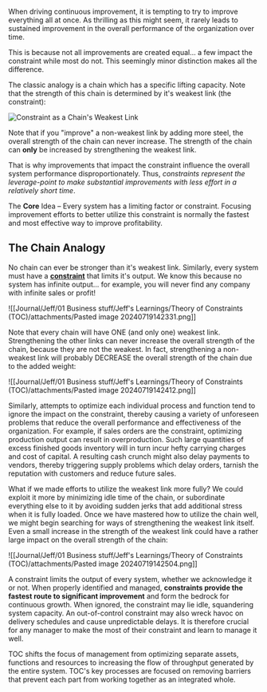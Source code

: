 When driving continuous improvement, it is tempting to try to improve everything all at once. As thrilling as this might seem, it rarely leads to sustained improvement in the overall performance of the organization over time.  
  
This is because not all improvements are created equal... a few impact the constraint while most do not. This seemingly minor distinction makes all the difference.  
  
The classic analogy is a chain which has a specific lifting capacity. Note that the strength of this chain is determined by it's weakest link (the constraint):

![Constraint as a Chain's Weakest Link](https://www.tocinstitute.org/uploads/1/1/0/9/110976539/weakest-link3_orig.png)

Note that if you "improve" a non-weakest link by adding more steel, the overall strength of the chain can never increase. The strength of the chain can **only** be increased by strengthening the weakest link.   
  
​That is why improvements that impact the constraint influence the overall system performance disproportionately. Thus, _constraints represent the leverage-point to make substantial improvements with less effort in a relatively short time_. ​

The **Core** Idea – Every system has a limiting factor or constraint. Focusing improvement efforts to better utilize this constraint is normally the fastest and most effective way to improve profitability.

## The Chain Analogy 
No chain can ever be stronger than it's weakest link. ​Similarly, every system must have a **[constraint](https://www.tocinstitute.org/constraint-definition.html)** that limits it's output. We know this because no system has infinite output... for example, you will never find any company with infinite sales or profit!

![[Journal/Jeff/01 Business stuff/Jeff's Learnings/Theory of Constraints (TOC)/attachments/Pasted image 20240719142331.png]]

Note that every chain will have ONE (and only one) weakest link. Strengthening the other links can never increase the overall strength of the chain, because they are not the weakest. In fact, strengthening a non-weakest link will probably DECREASE the overall strength of the chain due to the added weight:

![[Journal/Jeff/01 Business stuff/Jeff's Learnings/Theory of Constraints (TOC)/attachments/Pasted image 20240719142412.png]]

Similarly, attempts to optimize each individual process and function tend to ignore the impact on the constraint, thereby causing a variety of unforeseen problems that reduce the overall performance and effectiveness of the organization. For example, if sales orders are the constraint, optimizing production output can result in overproduction. Such large quantities of excess finished goods inventory will in turn incur hefty carrying charges and cost of capital. A resulting cash crunch might also delay payments to vendors, thereby triggering supply problems which delay orders, tarnish the reputation with customers and reduce future sales. ​

What if we made efforts to utilize the weakest link more fully? We could exploit it more by minimizing idle time of the chain, or subordinate everything else to it by avoiding sudden jerks that add additional stress when it is fully loaded. Once we have mastered how to utilize the chain well, we might begin searching for ways of strengthening the weakest link itself. Even a small increase in the strength of the weakest link could have a rather large impact on the overall strength of the chain:

![[Journal/Jeff/01 Business stuff/Jeff's Learnings/Theory of Constraints (TOC)/attachments/Pasted image 20240719142504.png]]

A constraint limits the output of every system, whether we acknowledge it or not. When properly identified and managed, **constraints provide the fastest route to significant improvement** and form the bedrock for continuous growth. When ignored, the constraint may lie idle, squandering system capacity. An out-of-control constraint may also wreck havoc on delivery schedules and cause unpredictable delays. It is therefore crucial for any manager to make the most of their constraint and learn to manage it well.  

TOC shifts the focus of management from optimizing separate assets, functions and resources to increasing the flow of throughput generated by the entire system. TOC's key processes are focused on removing barriers that prevent each part from working together as an integrated whole.  

